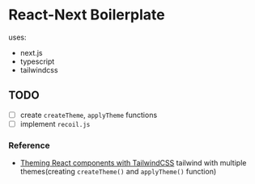 # React-Next Boilerplate

uses:

- next.js
- typescript
- tailwindcss

## TODO

- [ ] create `createTheme`, `applyTheme` functions
- [ ] implement `recoil.js`

### Reference

- [Theming React components with TailwindCSS](https://blog.logrocket.com/theming-react-components-tailwind-css/) tailwind with multiple themes(creating `createTheme()` and `applyTheme()` function)
